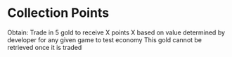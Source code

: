 # Collection Points

Obtain:
    Trade in 5 gold to receive X points
        X based on value determined by developer for any given game to test economy
    This gold cannot be retrieved once it is traded
